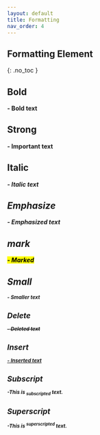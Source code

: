 ```yaml
---
layout: default
title: Formatting
nav_order: 4
---
```


## Formatting Element
{: .no_toc }

## Bold
<b> - Bold text

## Strong
<strong> - Important text

## Italic
<i> - Italic text

## Emphasize
<em> - Emphasized text

## mark
<mark> - Marked 

## Small
<small> - Smaller text

## Delete
<del> - Deleted text

## Insert
<ins> - Inserted text

## Subscript
<p>-This is <sub>subscripted</sub> text.</p>

## Superscript
<p>-This is <sup>superscripted</sup> text.</p>

